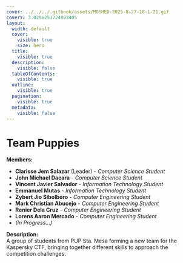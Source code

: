 ```yaml
---
cover: ../../../.gitbook/assets/MOSHED-2025-8-27-18-1-21.gif
coverY: 3.0296251724803405
layout:
  width: default
  cover:
    visible: true
    size: hero
  title:
    visible: true
  description:
    visible: false
  tableOfContents:
    visible: true
  outline:
    visible: true
  pagination:
    visible: true
  metadata:
    visible: false
---
```


# Team Puppies

**Members:**

* **Clarisse Jem Salazar** (Leader) - _Computer Science Student_
* **John Michael Dacara** - _Computer Science Student_
* **Vincent Javier Salvador** - _Information Technology Student_
* **Emmanuel Mutas** - _Information Technology Student_
* **Zybert Jio Sibolboro** - _Computer Engineering Student_
* **Mark Christian Abucejo** - _Computer Engineering Student_
* **Renier Dela Cruz** - _Computer Engineering Student_
* **Lorens Aaron Mercado** - _Computer Engineering Student_
* _(In Progress...)_

**Description:**\
A group of students from PUP Sta. Mesa forming a new team for the Kaspersky CTF, bringing together different skills to approach the competition challenges.

